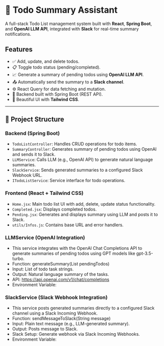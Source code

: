 # 📝 Todo Summary Assistant

A full-stack Todo List management system built with **React**, **Spring Boot**, and **OpenAI LLM API**, integrated with **Slack** for real-time summary notifications.

##  Features

- ✅ Add, update, and delete todos.
- 📋 Toggle todo status (pending/completed).
- 📈 Generate a summary of pending todos using **OpenAI LLM API**.
- 📤 Automatically send the summary to a **Slack channel**.
- ⚙️ React Query for data fetching and mutation.
- 🔐 Backend built with Spring Boot (REST API).
- 🎨 Beautiful UI with **Tailwind CSS**.

---

 ## 📁 Project Structure

### Backend (Spring Boot)

- `TodoListController`: Handles CRUD operations for todo items.
- `SummaryController`: Generates summary of pending todos using OpenAI and sends it to Slack.
- `LLMService`: Calls LLM (e.g., OpenAI API) to generate natural language summaries.
- `SlackService`: Sends generated summaries to a configured Slack Webhook URL.
- `ITodoListService`: Service interface for todo operations.

### Frontend (React + Tailwind CSS)

- `Home.jsx`: Main todo list UI with add, delete, update status functionality.
- `Completed.jsx`: Displays completed todos.
- `Pending.jsx`: Generates and displays summary using LLM and posts it to Slack.
- `utils/Infos.js`: Contains base URL and error handlers.

### LLMService (OpenAI Integration)

* This service integrates with the OpenAI Chat Completions API to generate summaries of pending todos using GPT models like gpt-3.5-turbo.
* Function: generateSummary(List<String> pendingTodos)
* Input: List of todo task strings.
* Output: Natural language summary of the tasks.
* API: https://api.openai.com/v1/chat/completions
* Environment Variable:

###  SlackService (Slack Webhook Integration)

* This service posts generated summaries directly to a configured Slack channel using a Slack Incoming Webhook.
* Function: sendMessageToSlack(String message)
* Input: Plain text message (e.g., LLM-generated summary).
* Output: Posts message to Slack.
* Slack Setup: Generate webhook via Slack Incoming Webhooks.
* Environment Variable:
